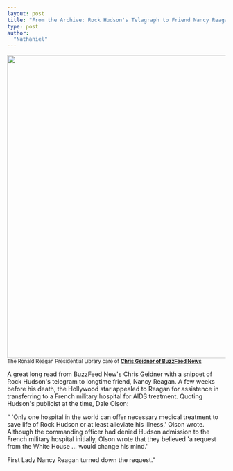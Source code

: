 ```yaml
---
layout: post
title: "From the Archive: Rock Hudson's Telagraph to Friend Nancy Reagan Before his Death from AIDS"
type: post
author:
  "Nathaniel"
---
```

<img src="{{ site.baseurl }}/assets/reagannote.jpg" alt="" width="700px"/>

<small>
The Ronald Reagan Presidential Library care of <strong><a href="http://www.buzzfeed.com/chrisgeidner/nancy-reagan-turned-down-rock-hudsons-plea-for-help-seven-we#.tdjDew1BDZ">Chris Geidner of BuzzFeed News</a></strong>
</small>


A great long read from BuzzFeed New's Chris Geidner with a snippet of Rock Hudson's telegram to longtime friend, Nancy Reagan. A few weeks before his death, the Hollywood star appealed to Reagan for assistence in transferring to a French military hospital for AIDS treatment. Quoting Hudson's publicist at the time, Dale Olson: 

“ 'Only one hospital in the world can offer necessary medical treatment to save life of Rock Hudson or at least alleviate his illness,' Olson wrote. Although the commanding officer had denied Hudson admission to the French military hospital initially, Olson wrote that they believed 'a request from the White House … would change his mind.'

First Lady Nancy Reagan turned down the request."